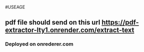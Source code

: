 #USEAGE

## pdf file should send on this url https://pdf-extractor-lty1.onrender.com/extract-text


### Deployed on onrederer.com

